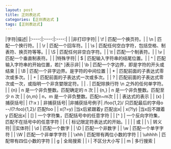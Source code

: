 ```yaml
---
layout: post
title: 正则表达式
categories: [正则表达式 ]
tags: [正则表达式]
---
```



|字符|描述|
|:----:|:----:|:----:|
|  |非打印字符|
| \f | 匹配一个换页符。|
| \n | 匹配一个换行符。|
| \r | 匹配一个回车符。|
| \s | 匹配任何空白字符，包括空格、制表符、换页符等等。|
| \S | 匹配任何非空白字符。|
| \t | 匹配一个制表符。|
| \v | 匹配一个垂直制表符。|
|  |特殊字符|
| $ | 匹配输入字符串的结尾位置。|
| ^ | 匹配输入字符串的开始位置，若[^ ]表示非|
| \b | 匹配一个字边界，即是字符的开头或结束 |
| \B | 匹配一个非字边界。是字符的中间位置 |
| * | 匹配前面的子表达式零次或多次。|
| + | 匹配前面的子表达式一次或多次。|
| ? | 匹配前面的子表达式零次或一次，或指明一个非贪婪限定符。|
| . | 匹配除换行符 \n 之外的任何单字符。 |
| {n} | n 是一个非负整数。匹配确定的 n 次 |
| {n,} | n 是一个非负整数。匹配至少 n 次 |
| {n,m} | n，m 是一个非负整数。匹配n~m次 |
|  | 表达式的表示 |
| (x) | 捕获括号|
| (?:x ) | 非捕获括号|
|非捕获括号例子| /foo{1,2}/ 只匹配最后的字母o  --/(?:foo){1,2}/ 匹配foo |
| x(?=y) |当x后紧跟着y 匹配出x|
| x(?!y) |当x后不跟着y 匹配出x|
| [] | 一个字符集，匹配括号中的任意字符 |
| [^ ] | 一个反向字符集，匹配不在括号中的任意字符 |
| { | 标记限定符表达式的开始。|
| \| | 或 |
| \ | 转义符|
||实体符|
| \d | 匹配一个数字 |
| \D | 匹配一个非数字 |
| \w | 匹配一个单字字符 |
| \W | 匹配一个非单字字符 |
| \xhh | 匹配带有两位小数的字符 |
| \uhhhh | 匹配带有四位小数的字符 |
| g | 全局搜索 |
| i | 不区分大小写 |
| m | 多行搜索 |




